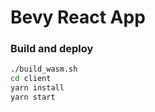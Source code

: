 # Bevy React App

### Build and deploy
```bash
./build_wasm.sh
cd client
yarn install
yarn start
```



